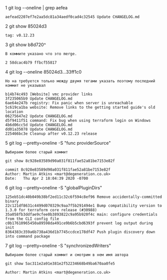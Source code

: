 1   git log --oneline | grep aefea

    aefead2207ef7e2aa5dc81a34aedf0cad4c32545 Update CHANGELOG.md
    
2   git show 85024d3

    tag: v0.12.23
    
3   git show b8d720^

    В коммите указано что это merge.
    
    2 58dcac4b79 ffbcf55817
    
4   git log --oneline 85024d3...33ff1c0

    Но на требуется только между двумя тегами указать поэтому последний коммит не указывал
    
    b14b74c493 [Website] vmc provider links
    3f235065b9 Update CHANGELOG.md
    6ae64e247b registry: Fix panic when server is unreachable
    5c619ca1ba website: Remove links to the getting started guide's old location
    06275647e2 Update CHANGELOG.md
    d5f9411f51 command: Fix bug when using terraform login on Windows
    4b6d06cc5d Update CHANGELOG.md
    dd01a35078 Update CHANGELOG.md
    225466bc3e Cleanup after v0.12.23 release
    
5   git log --pretty=oneline -S "func providerSource"

    Выбираем более старый коммит
    
    git show 8c928e83589d90a031f811fae52a81be7153e82f
    
    commit 8c928e83589d90a031f811fae52a81be7153e82f
    Author: Martin Atkins <mart@degeneration.co.uk>
    Date:   Thu Apr 2 18:04:39 2020 -0700
    
6   git log --pretty=oneline -S "globalPluginDirs"

    125eb51dc40b049b38bf2ed11c32c6f594c8ef96 Remove accidentally-committed binary
    22c121df8631c4499d070329c9aa7f5b291494e1 Bump compatibility version to 1.3.0 for terraform core release (#30988)
    35a058fb3ddfae9cfee0b3893822c9a95b920f4c main: configure credentials from the CLI config file
    c0b17610965450a89598da491ce9b6b5cbd6393f prevent log output during init
    8364383c359a6b738a436d1b7745ccdce178df47 Push plugin discovery down into command package
    
7   git log --pretty=oneline -S "synchronizedWriters"

    Выбираем более старый коммит и смотрим в нем имя автора 
    
    git show 5ac311e2a91e381e2f52234668b49ba670aa0fe5

    Author: Martin Atkins <mart@degeneration.co.uk>

